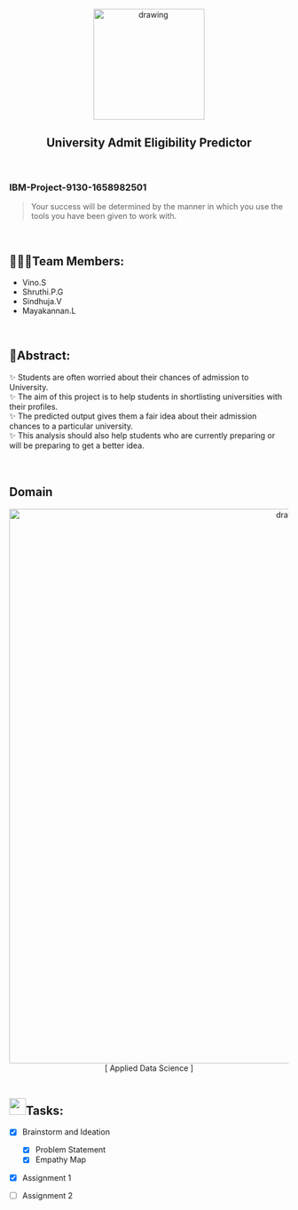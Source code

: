 <br>
<div align="center">
<img src="https://upload.wikimedia.org/wikipedia/commons/5/51/IBM_logo.svg"  align="center" alt="drawing" width="200" />
  <h2 align="center"> University Admit Eligibility Predictor <br></h2>

  </div>
 <br> 
 <h3>IBM-Project-9130-1658982501</h3>  
    
    
> Your success will be determined by the manner in which you use the tools you have been given to work with.  
<br>
  

<h2>🧑🏻‍💻Team Members: </h2> 
<ul>
  <li> Vino.S </li>
  <li> Shruthi.P.G </li>
  <li> Sindhuja.V </li>
  <li> Mayakannan.L </li>
  </ul>
<br>
<h2>📃Abstract:</h2>
✨ Students are often worried about their chances of admission to University. <br>
✨ The aim of this project is to help students in shortlisting universities with their profiles. <br>
✨ The predicted output gives them a fair idea about their admission chances to a particular university. <br>
✨ This analysis should also help students who are currently preparing or will be preparing to get a better idea. <br>
<br>
<br>
  
  <h2>Domain</h2>
 <div align="center">
<img src="https://frogdesign.nyc3.cdn.digitaloceanspaces.com/wp-content/uploads/2020/08/19194410/AI_EmergingTech_2.gif"  align="center" alt="drawing" width="1000" /><br>
[ Applied Data Science ]
  </div>
 <br>
  
  <!-- tasks -->
  <h2> <img src="https://raw.githubusercontent.com/Tarikul-Islam-Anik/Animated-Fluent-Emojis/master/Emojis/Hand%20gestures/Mechanical%20Arm.png" width="30px">Tasks: </h2>
  
- [x] Brainstorm and Ideation <br>
  - [x] Problem Statement <br>
  - [x] Empathy Map <br>
- [x] Assignment 1 <br>
- [ ] Assignment 2  <br>
    
